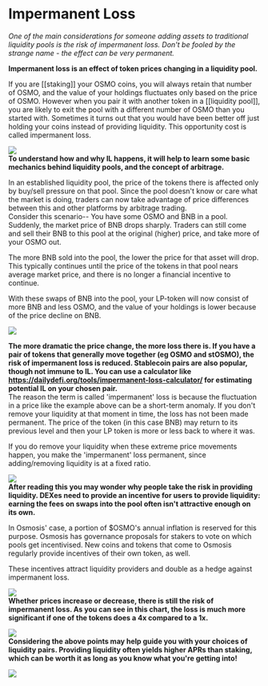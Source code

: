 # Impermanent Loss

*One of the main considerations for someone adding assets to traditional liquidity pools is the risk of impermanent loss. Don't be fooled by the strange name - the effect can be very permanent.*

**Impermanent loss is an effect of token prices changing in a liquidity pool.**

If you are [[staking]] your OSMO coins, you will always retain that number of OSMO, and the value of your holdings fluctuates only based on the price of OSMO. However when you pair it with another token in a [[liquidity pool]], you are likely to exit the pool with a different number of OSMO than you started with. Sometimes it turns out that you would have been better off just holding your coins instead of providing liquidity. This opportunity cost is called impermanent loss.

![](https://image.scribehow-prod.com/Mfh-W8wB33T1ae-w4_lPz-Sk50xu8MrR-MRdQATBKTU/zoom:1.5013404825737264/enlarge:true/crop:746:420:nowe:650:361/wm:0:nowe:535:96:0.08928571428571429/aHR0cHM6Ly9jb2xvbnktcmVjb3JkZXIuczMuYW1hem9uYXdzLmNvbS9maWxlcy8yMDIyLTExLTI1L2Y5ZmNiYjdlLWMxZjUtNGRhZi04YjYzLTg4OTZlZGUyNmEyYi91c2VyX2Nyb3BwZWRfc2NyZWVuc2hvdC5qcGVn)
<br>
**To understand how and why IL happens, it will help to learn some basic mechanics behind liquidity pools, and the concept of arbitrage.**

In an established liquidity pool, the price of the tokens there is affected only by buy/sell pressure on that pool. Since the pool doesn't know or care what the market is doing, traders can now take advantage of price differences between this and other platforms by arbitrage trading.
<br>
Consider this scenario--
You have some OSMO and BNB in a pool. Suddenly, the market price of BNB drops sharply. Traders can still come and sell their BNB to this pool at the original (higher) price, and take more of your OSMO out.
 
The more BNB sold into the pool, the lower the price for that asset will drop. This typically continues until the price of the tokens in that pool nears average market price, and there is no longer a financial incentive to continue.

With these swaps of BNB into the pool, your LP-token will now consist of more BNB and less OSMO, and the value of your holdings is lower because of the price decline on BNB.

![](https://image.scribehow-prod.com/C5lDoRqoXKxS9URfb0coRyzmmTdPhi_FuG5doo0qIaU/zoom:1.5013404825737264/enlarge:true/crop:746:420:nowe:436:330/wm:0:nowe:535:289:0.08928571428571429/aHR0cHM6Ly9jb2xvbnktcmVjb3JkZXIuczMuYW1hem9uYXdzLmNvbS9maWxlcy8yMDIyLTExLTI1LzU0OWQ1NzU3LTQ3ZTctNGJiOC05NTU1LWExNGVkN2Y4ZjFmYy9zY3JlZW5zaG90LnBuZw)

**The more dramatic the price change, the more loss there is. If you have a pair of tokens that generally move together (eg OSMO and stOSMO), the risk of impermanent loss is reduced. Stablecoin pairs are also popular, though not immune to IL. You can use a calculator like https://dailydefi.org/tools/impermanent-loss-calculator/ for estimating potential IL on your chosen pair.**
<br>
The reason the term is called 'impermanent' loss is because the fluctuation in a price like the example above can be a short-term anomaly. If you don't remove your liquidity at that moment in time, the loss has not been made permanent. The price of the token (in this case BNB) may return to its previous level and then your LP token is more or less back to where it was.

If you do remove your liquidity when these extreme price movements happen, you make the 'impermanent' loss permanent, since adding/removing liquidity is at a fixed ratio.

![](https://image.scribehow-prod.com/UKVy5y6-cCrclfzH97YoCtkdsWSlAr5Y_nGNMelKbCc/zoom:1.5013404825737264/enlarge:true/crop:746:420:nowe:8:344/wm:0:nowe:535:418:0.08928571428571429/aHR0cHM6Ly9jb2xvbnktcmVjb3JkZXIuczMuYW1hem9uYXdzLmNvbS9maWxlcy8yMDIyLTExLTI1LzkyZGVkMGFkLTQ5MzQtNGJjMC1hZTNmLTkwZTc3MjhhYTQxOC9zY3JlZW5zaG90LmpwZWc)
<br>
**After reading this you may wonder why people take the risk in providing liquidity. DEXes need to provide an incentive for users to provide liquidity: earning the fees on swaps into the pool often isn't attractive enough on its own.** 

In Osmosis' case, a portion of $OSMO's annual inflation is reserved for this purpose. Osmosis has governance proposals for stakers to vote on which pools get incentivised. New coins and tokens that come to Osmosis regularly provide incentives of their own token, as well.

These incentives attract liquidity providers and double as a hedge against impermanent loss.

![](https://image.scribehow-prod.com/4yTjdxCJhL1HlUUjike36stM6Uf4VR_J9plc4Igeh3E/zoom:1.5013404825737264/enlarge:true/crop:746:420:nowe:586:330/wm:0:nowe:535:289:0.08928571428571429/aHR0cHM6Ly9jb2xvbnktcmVjb3JkZXIuczMuYW1hem9uYXdzLmNvbS9maWxlcy8yMDIyLTExLTI1L2FjMGQwMTVmLTYxYTQtNGMyZS1iZjIwLTUyNzdkOTgxZGYzZi9zY3JlZW5zaG90LnBuZw)
<br>
**Whether prices increase or decrease, there is still the risk of impermanent loss. As you can see in this chart, the loss is much more significant if one of the tokens does a 4x compared to a 1x.**

![](https://image.scribehow-prod.com/eAPA4Qw_a6aJ7YdeqcweHsafgMT4PFWEK0PXLwFFN28/zoom:1.5013404825737264/enlarge:true/crop:746:420:nowe:426:240/wm:0:nowe:535:289:0.08928571428571429/aHR0cHM6Ly9jb2xvbnktcmVjb3JkZXIuczMuYW1hem9uYXdzLmNvbS9maWxlcy8yMDIyLTExLTI1L2RhMjdmMmQxLWU4ZDktNGVhMC1iZDJlLThlOGZiOGUyYzlkMC9zY3JlZW5zaG90LnBuZw)
<br>
**Considering the above points may help guide you with your choices of liquidity pairs. Providing liquidity often yields higher APRs than staking, which can be worth it as long as you know what you're getting into!**

![](https://image.scribehow-prod.com/k8RljORdVz28sDJVdCbx_hcp0h7-hAJ-y8q6Ib5qkIo/zoom:2.007168458781362/enlarge:true/crop:558:420:nowe:0:8/wm:0:nowe:533:395:0.08928571428571429/aHR0cHM6Ly9jb2xvbnktcmVjb3JkZXIuczMuYW1hem9uYXdzLmNvbS9maWxlcy8yMDIyLTExLTI1LzJkY2QxYzk4LTkyMzUtNDc1YS1hOTA2LTA4M2Y4MGNiY2IzMS9zY3JlZW5zaG90LnBuZw)




